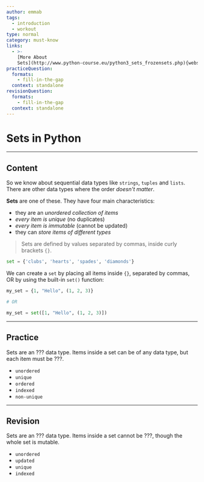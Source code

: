```yaml
---
author: emmab
tags:
  - introduction
  - workout
type: normal
category: must-know
links:
  - >-
    [More About
    Sets](http://www.python-course.eu/python3_sets_frozensets.php){website}
practiceQuestion:
  formats:
    - fill-in-the-gap
  context: standalone
revisionQuestion:
  formats:
    - fill-in-the-gap
  context: standalone
---
```


# Sets in Python


---

## Content

So we know about sequential data types like `strings`, `tuples` and `lists`. There are other data types where the order *doesn't matter*.

**Sets** are one of these. They have four main characteristics:

- they are an *unordered collection of items*
- *every item is unique* (no duplicates)
- *every item is immutable* (cannot be updated)
- they can *store items of different types*

> Sets are defined by values separated by commas, inside curly brackets `{}`.

```python
set = {'clubs', 'hearts', 'spades', 'diamonds'}
```

We can create a `set` by placing all items inside `{}`, separated by commas, OR by using the built-in `set()` function:

```python
my_set = {1, "Hello", (1, 2, 3)}

# OR

my_set = set([1, "Hello", (1, 2, 3)])
```


---

## Practice

Sets are an ??? data type. Items inside a set can be of any data type, but each item must be ???.

- `unordered`
- `unique`
- `ordered`
- `indexed`
- `non-unique`


---

## Revision

Sets are an ??? data type. Items inside a set cannot be ???, though the whole set is mutable.

- `unordered`
- `updated`
- `unique`
- `indexed`
